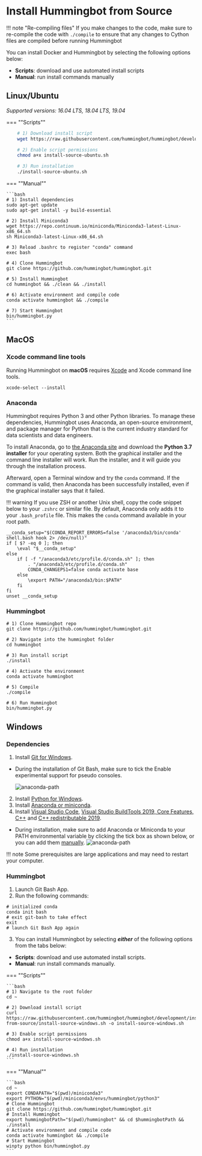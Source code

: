 # Install Hummingbot from Source

!!! note "Re-compiling files"
    If you make changes to the code, make sure to re-compile the code with `./compile` to ensure that any changes to Cython files are compiled before running Hummingbot

You can install Docker and Hummingbot by selecting the following options below:

- **Scripts**: download and use automated install scripts
- **Manual**: run install commands manually

## Linux/Ubuntu

_Supported versions: 16.04 LTS, 18.04 LTS, 19.04_

=== ""Scripts""

```bash
    # 1) Download install script
    wget https://raw.githubusercontent.com/hummingbot/hummingbot/development/installation/install-from-source/install-source-ubuntu.sh

    # 2) Enable script permissions
    chmod a+x install-source-ubuntu.sh

    # 3) Run installation
    ./install-source-ubuntu.sh
```

=== ""Manual""

    ```bash
    # 1) Install dependencies
    sudo apt-get update
    sudo apt-get install -y build-essential

    # 2) Install Miniconda3
    wget https://repo.continuum.io/miniconda/Miniconda3-latest-Linux-x86_64.sh
    sh Miniconda3-latest-Linux-x86_64.sh

    # 3) Reload .bashrc to register "conda" command
    exec bash

    # 4) Clone Hummingbot
    git clone https://github.com/hummingbot/hummingbot.git

    # 5) Install Hummingbot
    cd hummingbot && ./clean && ./install

    # 6) Activate environment and compile code
    conda activate hummingbot && ./compile

    # 7) Start Hummingbot
    bin/hummingbot.py
    ```

## MacOS

### Xcode command line tools

Running Hummingbot on **macOS** requires [Xcode](https://developer.apple.com/xcode/) and Xcode command line tools.

```
xcode-select --install
```

### Anaconda

Hummingbot requires Python 3 and other Python libraries. To manage these dependencies, Hummingbot uses Anaconda, an open-source environment, and package manager for Python that is the current industry standard for data scientists and data engineers.

To install Anaconda, go to [the Anaconda site](https://www.anaconda.com/distribution/) and download the **Python 3.7 installer** for your operating system. Both the graphical installer and the command line installer will work. Run the installer, and it will guide you through the installation process.

Afterward, open a Terminal window and try the `conda` command. If the command is valid, then Anaconda has been successfully installed, even if the graphical installer says that it failed.

!!! warning
    If you use ZSH or another Unix shell, copy the code snippet below to your `.zshrc` or similar file. By default, Anaconda only adds it to your `.bash_profile` file. This makes the `conda` command available in your root path.

```
__conda_setup="$(CONDA_REPORT_ERRORS=false '/anaconda3/bin/conda' shell.bash hook 2> /dev/null)"
if [ $? -eq 0 ]; then
    \eval "$__conda_setup"
else
    if [ -f "/anaconda3/etc/profile.d/conda.sh" ]; then
        . "/anaconda3/etc/profile.d/conda.sh"
        CONDA_CHANGEPS1=false conda activate base
    else
        \export PATH="/anaconda3/bin:$PATH"
    fi
fi
unset __conda_setup
```

### Hummingbot

```
# 1) Clone Hummingbot repo
git clone https://github.com/hummingbot/hummingbot.git

# 2) Navigate into the hummingbot folder
cd hummingbot

# 3) Run install script
./install

# 4) Activate the environment
conda activate hummingbot

# 5) Compile
./compile

# 6) Run Hummingbot
bin/hummingbot.py
```

## Windows

### Dependencies

1. Install [Git for Windows](https://git-scm.com/download/win).

- During the installation of Git Bash, make sure to tick the Enable experimental support for pseudo consoles.

  ![anaconda-path](/assets/img/git-installation.png)

2. Install [Python for Windows](https://www.python.org/downloads/windows/).
3. Install [Anaconda or miniconda](https://docs.conda.io/projects/conda/en/latest/user-guide/install/windows.html).
4. Install [Visual Studio Code](https://code.visualstudio.com/download), [Visual Studio BuildTools 2019, Core Features, C++](https://visualstudio.microsoft.com/thank-you-downloading-visual-studio/?sku=BuildTools&rel=16) and [C++ redistributable 2019](https://aka.ms/vs/16/release/VC_redist.x64.exe).

- During installation, make sure to add Anaconda or Miniconda to your PATH environmental variable by clicking the tick box as shown below, or you can add them [manually](https://www.geeksforgeeks.org/how-to-setup-anaconda-path-to-environment-variable/).
  ![anaconda-path](/assets/img/anaconda-path.png)

!!! note
    Some prerequisites are large applications and may need to restart your computer.

### Hummingbot

1. Launch Git Bash App.
2. Run the following commands:

```
# initialized conda
conda init bash
# exit git-bash to take effect
exit
# launch Git Bash App again
```

3. You can install Hummingbot by selecting **_either_** of the following options from the tabs below:

- **Scripts**: download and use automated install scripts.
- **Manual**: run install commands manually.

=== ""Scripts""

    ```bash
    # 1) Navigate to the root folder
    cd ~

    # 2) Download install script
    curl https://raw.githubusercontent.com/hummingbot/hummingbot/development/installation/install-from-source/install-source-windows.sh -o install-source-windows.sh

    # 3) Enable script permissions
    chmod a+x install-source-windows.sh

    # 4) Run installation
    ./install-source-windows.sh
    ```

=== ""Manual""

    ```bash
    cd ~
    export CONDAPATH="$(pwd)/miniconda3"
    export PYTHON="$(pwd)/miniconda3/envs/hummingbot/python3"
    # Clone Hummingbot
    git clone https://github.com/hummingbot/hummingbot.git
    # Install Hummingbot
    export hummingbotPath="$(pwd)/hummingbot" && cd $hummingbotPath && ./install
    # Activate environment and compile code
    conda activate hummingbot && ./compile
    # Start Hummingbot
    winpty python bin/hummingbot.py
    ```